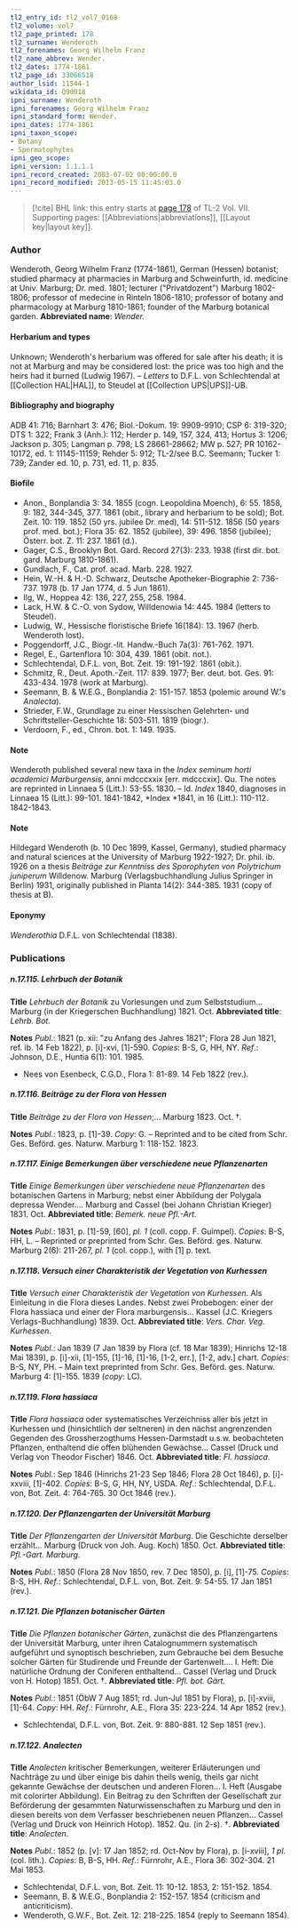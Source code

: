 ```yaml
---
tl2_entry_id: tl2_vol7_0168
tl2_volume: vol7
tl2_page_printed: 178
tl2_surname: Wenderoth
tl2_forenames: Georg Wilhelm Franz
tl2_name_abbrev: Wender.
tl2_dates: 1774-1861
tl2_page_id: 33066518
author_lsid: 11544-1
wikidata_id: Q90018
ipni_surname: Wenderoth
ipni_forenames: Georg Wilhelm Franz
ipni_standard_form: Wender.
ipni_dates: 1774-1861
ipni_taxon_scope: 
- Botany
- Spermatophytes
ipni_geo_scope: 
ipni_version: 1.1.1.1
ipni_record_created: 2003-07-02 00:00:00.0
ipni_record_modified: 2013-05-15 11:45:03.0
---
```



> [!cite] BHL link: this entry starts at [page 178](https://www.biodiversitylibrary.org/page/33066518) of TL-2 Vol. VII.
> Supporting pages: [[Abbreviations|abbreviations]], [[Layout key|layout key]].

### Author

Wenderoth, Georg Wilhelm Franz (1774-1861), German (Hessen) botanist; studied pharmacy at pharmacies in Marburg and Schweinfurth, id. medicine at Univ. Marburg; Dr. med. 1801; lecturer ("Privatdozent") Marburg 1802-1806; professor of medecine in Rinteln 1806-1810; professor of botany and pharmacology at Marburg 1810-1861; founder of the Marburg botanical garden. 
**Abbreviated name**: *Wender.*

#### Herbarium and types

Unknown; Wenderoth's herbarium was offered for sale after his death; it is not at Marburg and may be considered lost: the price was too high and the heirs had it burned (Ludwig 1967). – *Letters* to D.F.L. von Schlechtendal at [[Collection HAL|HAL]], to Steudel at [[Collection UPS|UPS]]-UB.

#### Bibliography and biography

ADB 41: 716; Barnhart 3: 476; Biol.-Dokum. 19: 9909-9910; CSP 6: 319-320; DTS 1: 322; Frank 3 (Anh.): 112; Herder p. 149, 157, 324, 413; Hortus 3: 1206; Jackson p. 305; Langman p. 798; LS 28661-28662; MW p. 527; PR 10162-10172, ed. 1: 11145-11159; Rehder 5: 912; TL-2/see B.C. Seemann; Tucker 1: 739; Zander ed. 10, p. 731, ed. 11, p. 835.

#### Biofile

- Anon., Bonplandia 3: 34. 1855 (cogn. Leopoldina Moench), 6: 55. 1858, 9: 182, 344-345, 377. 1861 (obit., library and herbarium to be sold); Bot. Zeit. 10: 119. 1852 (50 yrs. jubilee Dr. med), 14: 511-512. 1856 (50 years prof. med. bot.); Flora 35: 62. 1852 (jubilee), 39: 496. 1856 (jubilee); Österr. bot. Z. 11: 237. 1861 (d.).
- Gager, C.S., Brooklyn Bot. Gard. Record 27(3): 233. 1938 (first dir. bot. gard. Marburg 1810-1861).
- Gundlach, F., Cat. prof. acad. Marb. 228. 1927.
- Hein, W.-H. & H.-D. Schwarz, Deutsche Apotheker-Biographie 2: 736-737. 1978 (b. 17 Jan 1774, d. 5 Jun 1861).
- Ilg, W., Hoppea 42: 136, 227, 255, 258. 1984.
- Lack, H.W. & C.-O. von Sydow, Willdenowia 14: 445. 1984 (letters to Steudel).
- Ludwig, W., Hessische floristische Briefe 16(184): 13. 1967 (herb. Wenderoth lost).
- Poggendorff, J.C., Biogr.-lit. Handw.-Buch 7a(3): 761-762. 1971.
- Regel, E., Gartenflora 10: 304, 439. 1861 (obit. not.).
- Schlechtendal, D.F.L. von, Bot. Zeit. 19: 191-192. 1861 (obit.).
- Schmitz, R., Deut. Apoth.-Zeit. 117: 839. 1977; Ber. deut. bot. Ges. 91: 433-434. 1978 (work at Marburg).
- Seemann, B. & W.E.G., Bonplandia 2: 151-157. 1853 (polemic around W.'s *Analecta*).
- Strieder, F.W., Grundlage zu einer Hessischen Gelehrten- und Schriftsteller-Geschichte 18: 503-511. 1819 (biogr.).
- Verdoorn, F., ed., Chron. bot. 1: 149. 1935.

#### Note

Wenderoth published several new taxa in the *Index seminum horti academici Marburgensis*, anni mdcccxxix \[err. mdcccxix\]. Qu. The notes are reprinted in Linnaea 5 (Litt.): 53-55. 1830. – Id. *Index* 1840, diagnoses in Linnaea 15 (Litt.): 99-101. 1841-1842, *Index *1841, in 16 (Litt.): 110-112. 1842-1843.

#### Note

Hildegard Wenderoth (b. 10 Dec 1899, Kassel, Germany), studied pharmacy and natural sciences at the University of Marburg 1922-1927; Dr. phil. ib. 1926 on a thesis *Beiträge zur Kenntniss des Sporophyten von Polytrichum juniperum* Willdenow. Marburg (Verlagsbuchhandlung Julius Springer in Berlin) 1931, originally published in Planta 14(2): 344-385. 1931 (copy of thesis at B).

#### Eponymy

*Wenderothia* D.F.L. von Schlechtendal (1838).

### Publications

##### n.17.115. Lehrbuch der Botanik

**Title**
*Lehrbuch der Botanik* zu Vorlesungen und zum Selbststudium... Marburg (in der Kriegerschen Buchhandlung) 1821. Oct.
**Abbreviated title**: *Lehrb. Bot.*

**Notes**
*Publ*.: 1821 (p. xii: "zu Anfang des Jahres 1821"; Flora 28 Jun 1821, ref. ib. 14 Feb 1822), p. \[i\]-xvi, \[1\]-590. *Copies*: B-S, G, HH, NY.
*Ref*.: Johnson, D.E., Huntia 6(1): 101. 1985.
- Nees von Esenbeck, C.G.D., Flora 1: 81-89. 14 Feb 1822 (rev.).

##### n.17.116. Beiträge zu der Flora von Hessen

**Title**
*Beiträge zu der Flora von Hessen*;... Marburg 1823. Oct. †.

**Notes**
*Publ*.: 1823, p. \[1\]-39. *Copy*: G. – Reprinted and to be cited from Schr. Ges. Beförd. ges. Naturw. Marburg 1: 118-152. 1823.

##### n.17.117. Einige Bemerkungen über verschiedene neue Pflanzenarten

**Title**
*Einige Bemerkungen über verschiedene neue Pflanzenarten* des botanischen Gartens in Marburg; nebst einer Abbildung der Polygala depressa Wender.... Marburg and Cassel (bei Johann Christian Krieger) 1831. Oct.
**Abbreviated title**: *Bemerk. neue Pfl.-Art.*

**Notes**
*Publ*.: 1831, p. \[1\]-59, \[60\], *pl. 1* (coll. copp. F. Guimpel). *Copies*: B-S, HH, L. – Reprinted or preprinted from Schr. Ges. Beförd. ges. Naturw. Marburg 2(6): 211-267, *pl. 1* (col. copp.), with \[1\] p. text.

##### n.17.118. Versuch einer Charakteristik der Vegetation von Kurhessen

**Title**
*Versuch einer Charakteristik der Vegetation von Kurhessen*. Als Einleitung in die Flora dieses Landes. Nebst zwei Probebogen: einer der Flora hassiaca und einer der Flora marburgensis... Kassel (J.C. Kriegers Verlags-Buchhandlung) 1839. Oct.
**Abbreviated title**: *Vers. Char. Veg. Kurhessen*.

**Notes**
*Publ*.: Jan 1839 (7 Jan 1839 by Flora (cf. 18 Mar 1839); Hinrichs 12-18 Mai 1839), p. \[i\]-xii, \[1\]-155, \[1\]-16, \[1\]-16, \[1-2, err.\], \[1-2, adv.\] chart. *Copies*: B-S, NY, PH. – Main text preprinted from Schr. Ges. Beförd. ges. Naturw. Marburg 4: \[1\]-155. 1839 (*copy*: LC).

##### n.17.119. Flora hassiaca

**Title**
*Flora hassiaca* oder systematisches Verzeichniss aller bis jetzt in Kurhessen und (hinsichtlich der seltneren) in den nächst angrenzenden Gegenden des Grossherzogthums Hessen-Darmstadt u.s.w. beobachteten Pflanzen, enthaltend die offen blühenden Gewächse... Cassel (Druck und Verlag von Theodor Fischer) 1846. Oct.
**Abbreviated title**: *Fl. hassiaca*.

**Notes**
*Publ*.: Sep 1846 (Hinrichs 21-23 Sep 1846; Flora 28 Oct 1846), p. \[i\]-xxviii, \[1\]-402.
*Copies*: B-S, G, HH, NY, USDA.
*Ref*.: Schlechtendal, D.F.L. von, Bot. Zeit. 4: 764-765. 30 Oct 1846 (rev.).

##### n.17.120. Der Pflanzengarten der Universität Marburg

**Title**
*Der Pflanzengarten der Universität Marburg*. Die Geschichte derselber erzählt... Marburg (Druck von Joh. Aug. Koch) 1850. Oct.
**Abbreviated title**: *Pfl.-Gart. Marburg*.

**Notes**
*Publ*.: 1850 (Flora 28 Nov 1850, rev. 7 Dec 1850), p. \[i\], \[1\]-75. *Copies*: B-S, HH.
*Ref*.: Schlechtendal, D.F.L. von, Bot. Zeit. 9: 54-55. 17 Jan 1851 (rev.).

##### n.17.121. Die Pflanzen botanischer Gärten

**Title**
*Die Pflanzen botanischer Gärten*, zunächst die des Pflanzengartens der Universität Marburg, unter ihren Catalognummern systematisch aufgeführt und synoptisch beschrieben, zum Gebrauche bei dem Besuche solcher Gärten für Studirende und Freunde der Gartenwelt.... I. Heft: Die natürliche Ordnung der Coniferen enthaltend... Cassel (Verlag und Druck von H. Hotop) 1851. Oct. †.
**Abbreviated title**: *Pfl. bot. Gärt.*

**Notes**
*Publ*.: 1851 (ÖbW 7 Aug 1851; rd. Jun-Jul 1851 by Flora), p. \[i\]-xviii, \[1\]-64. *Copy*: HH.
*Ref*.: Fürnrohr, A.E., Flora 35: 223-224. 14 Apr 1852 (rev.).
- Schlechtendal, D.F.L. von, Bot. Zeit. 9: 880-881. 12 Sep 1851 (rev.).

##### n.17.122. Analecten

**Title**
*Analecten* kritischer Bemerkungen, weiterer Erläuterungen und Nachträge zu und über einige bis dahin theils wenig, theils gar nicht gekannte Gewächse der deutschen und anderen Floren... I. Heft (Ausgabe mit colorirter Abbildung). Ein Beitrag zu den Schriften der Gesellschaft zur Beförderung der gesammten Naturwissenschaften zu Marburg und den in diesen bereits von dem Verfasser beschriebenen neuen Pflanzen... Cassel (Verlag und Druck von Heinrich Hotop). 1852. Qu. (in 2-s). †.
**Abbreviated title**: *Analecten*.

**Notes**
*Publ*.: 1852 (p. \[v\]: 17 Jan 1852; rd. Oct-Nov by Flora), p. \[i-xviii\], *1 pl*. (col. lith.).
*Copies*: B, B-S, HH.
*Ref*.: Fürnrohr, A.E., Flora 36: 302-304. 21 Mai 1853.
- Schlechtendal, D.F.L. von, Bot. Zeit. 11: 10-12. 1853, 2: 151-152. 1854.
- Seemann, B. & W.E.G., Bonplandia 2: 152-157. 1854 (criticism and anticriticism).
- Wenderoth, G.W.F., Bot. Zeit. 12: 218-225. 1854 (reply to Seemann 1854).

